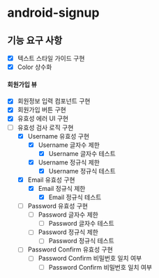 # android-signup

## 기능 요구 사항
- [x] 텍스트 스타일 가이드 구현
- [x] Color 상수화

#### 회원가입 뷰
- [x] 회원정보 입력 컴포넌트 구현
- [x] 회원가입 버튼 구현
- [x] 유효성 에러 UI 구현
- [ ] 유효성 검사 로직 구현
  - [x] Username 유효성 구현
    - [x] Username 글자수 제한
      - [x] Username 글자수 테스트
    - [x] Username 정규식 제한
      - [x] Username 정규식 테스트
  - [x] Email 유효성 구현
    - [x] Email 정규식 제한
      - [x] Email 정규식 테스트
  - [ ] Password 유효성 구현
    - [ ] Password 글자수 제한
      - [ ] Password 글자수 테스트
    - [ ] Password 정규식 제한
      - [ ] Password 정규식 테스트
  - [ ] Password Confirm 유효성 구현
    - [ ] Password Confirm 비밀번호 일치 여부
      - [ ] Password Confirm 비밀번호 일치 여부
